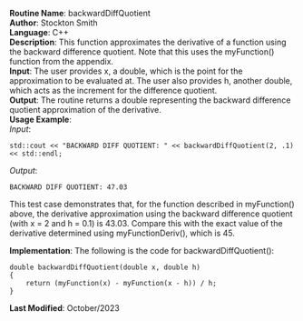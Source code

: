 **Routine Name**: backwardDiffQuotient  
**Author**: Stockton Smith  
**Language**: C++  
**Description**: This function approximates the derivative of a function using the backward difference quotient. Note that this uses the myFunction() function from the appendix.  
**Input**: The user provides x, a double, which is the point for the approximation to be evaluated at. The user also provides h, another double, which acts as the increment for the difference quotient.  
**Output**:  The routine returns a double representing the backward difference quotient approximation of the derivative.  
**Usage Example**:  
*Input*:  

    std::cout << "BACKWARD DIFF QUOTIENT: " << backwardDiffQuotient(2, .1) << std::endl;

*Output*:  

    BACKWARD DIFF QUOTIENT: 47.03

This test case demonstrates that, for the function described in myFunction() above, the derivative approximation using the backward difference quotient (with x = 2 and h = 0.1) is 43.03. Compare this with the exact value of the derivative determined using myFunctionDeriv(), which is 45.

**Implementation**: The following is the code for backwardDiffQuotient():  

    double backwardDiffQuotient(double x, double h)
    {
        return (myFunction(x) - myFunction(x - h)) / h;
    }

**Last Modified**: October/2023